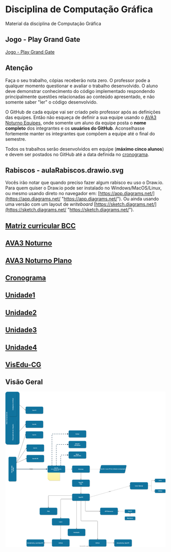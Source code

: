 # Disciplina de Computação Gráfica  

<!--[AVA3 Matutino]: <https://ava3.furb.br/course/view.php?id=39146&section=0> "AVA3"  -->
<!--[AVA3 Matutino Equipes]: <https://ava3.furb.br/mod/forum/view.php?id=897299> "AVA3 Equipes"  -->
<!--[AVA3 Matutino Plano]: <https://ava3.furb.br/course/view.php?id=39146&section=1> "Plano de Ensino"  -->
[AVA3 Noturno]: <https://ava3.furb.br/course/view.php?id=43858&section=0> "AVA3"  
[AVA3 Noturno Equipes]: <https://ava3.furb.br/mod/forum/view.php?id=991780> "AVA3 Equipes"  
[AVA3 Noturno Plano]: <https://ava3.furb.br/course/view.php?id=43858&section=1> "Plano de Ensino"  
[Cronograma]: <./cronograma.md> "Cronograma"  

Material da disciplina de Computação Gráfica  

## Jogo - Play Grand Gate

[Jogo - Play Grand Gate](https://github.com/dalton-reis/dalton-reis/tree/main#jogo---play-grand-gate)  

## Atenção  

Faça o seu trabalho, cópias receberão nota zero. O professor pode a qualquer momento questionar e avaliar o trabalho desenvolvido. O aluno deve demonstrar conhecimento do código implementado respondendo principalmente questões relacionadas ao conteúdo apresentado, e não somente saber "ler" o código desenvolvido.  

O GitHub de cada equipe vai ser criado pelo professor após as definições das equipes. Então não esqueça de definir a sua equipe usando o <!--[AVA3 Matutino Equipes] ou -->[AVA3 Noturno Equipes], onde somente um aluno da equipe posta o **nome completo** dos integrantes e os **usuários do GitHub**. Aconselhasse fortemente manter os integrantes que compõem a equipe até o final do semestre.  

Todos os trabalhos serão desenvolvidos em equipe (**máximo cinco alunos**) e devem ser postados no GitHub até a data definida no [cronograma](cronograma.md "cronograma").  

## Rabiscos - aulaRabiscos.drawio.svg

Vocês irão notar que quando preciso fazer algum rabisco eu uso o Draw.io. Para quem quiser o Draw.io pode ser instalado no Windows/MacOS/Linux, ou mesmo usando direto no navegador em: [https://app.diagrams.net/](https://app.diagrams.net/ "https://app.diagrams.net/"). Ou ainda usando uma versão com um layout de *writeboard* [https://sketch.diagrams.net/](https://sketch.diagrams.net/ "https://sketch.diagrams.net/").  

## [Matriz curricular BCC](<https://github.com/dalton-reis/dalton-reis/blob/main/_._/matriz_BCC.pdf> "Matriz curricular BCC")  

## <!--[AVA3 Matutino] ou -->[AVA3 Noturno]

## <!--[AVA3 Matutino Plano] ou -->[AVA3 Noturno Plano]  

## [Cronograma]  

## [Unidade1](Unidade1 "Unidade 1")  

## [Unidade2](Unidade2 "Unidade 2")  

## [Unidade3](Unidade3 "Unidade 3")  

## [Unidade4](Unidade4 "Unidade 4")  

## [VisEdu-CG](https://gcgfurb.github.io/yoda/ "VisEdu-CG")

## Visão Geral

![Visão Geral](visaoGeral.drawio.svg)  

<!--
TODO: VOLTOU a FUNCIONAR ... erro ao gerar os PlatUml porque inclui as pastas OBJ e BIN
No arquivo
  ~/Library/Application Support/Code/User/settings.json
não funciona a flag
  			"csharp2plantuml.excludePath": "**/obj/**",
Assim ao usar command Palette: > PlantUML: Export Workspaces Diagrams

-->
